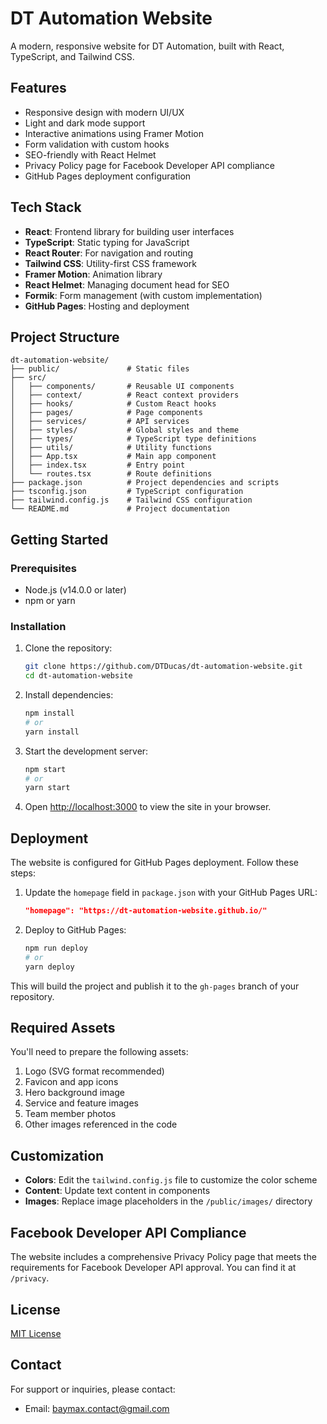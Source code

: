 # DT Automation Website

A modern, responsive website for DT Automation, built with React, TypeScript, and Tailwind CSS.

## Features

- Responsive design with modern UI/UX
- Light and dark mode support
- Interactive animations using Framer Motion
- Form validation with custom hooks
- SEO-friendly with React Helmet
- Privacy Policy page for Facebook Developer API compliance
- GitHub Pages deployment configuration

## Tech Stack

- **React**: Frontend library for building user interfaces
- **TypeScript**: Static typing for JavaScript
- **React Router**: For navigation and routing
- **Tailwind CSS**: Utility-first CSS framework
- **Framer Motion**: Animation library
- **React Helmet**: Managing document head for SEO
- **Formik**: Form management (with custom implementation)
- **GitHub Pages**: Hosting and deployment

## Project Structure

```
dt-automation-website/
├── public/               # Static files
├── src/
│   ├── components/       # Reusable UI components
│   ├── context/          # React context providers
│   ├── hooks/            # Custom React hooks
│   ├── pages/            # Page components
│   ├── services/         # API services
│   ├── styles/           # Global styles and theme
│   ├── types/            # TypeScript type definitions
│   ├── utils/            # Utility functions
│   ├── App.tsx           # Main app component
│   ├── index.tsx         # Entry point
│   └── routes.tsx        # Route definitions
├── package.json          # Project dependencies and scripts
├── tsconfig.json         # TypeScript configuration
├── tailwind.config.js    # Tailwind CSS configuration
└── README.md             # Project documentation
```

## Getting Started

### Prerequisites

- Node.js (v14.0.0 or later)
- npm or yarn

### Installation

1. Clone the repository:

   ```bash
   git clone https://github.com/DTDucas/dt-automation-website.git
   cd dt-automation-website
   ```

2. Install dependencies:

   ```bash
   npm install
   # or
   yarn install
   ```

3. Start the development server:

   ```bash
   npm start
   # or
   yarn start
   ```

4. Open [http://localhost:3000](http://localhost:3000) to view the site in your browser.

## Deployment

The website is configured for GitHub Pages deployment. Follow these steps:

1. Update the `homepage` field in `package.json` with your GitHub Pages URL:

   ```json
   "homepage": "https://dt-automation-website.github.io/"
   ```

2. Deploy to GitHub Pages:
   ```bash
   npm run deploy
   # or
   yarn deploy
   ```

This will build the project and publish it to the `gh-pages` branch of your repository.

## Required Assets

You'll need to prepare the following assets:

1. Logo (SVG format recommended)
2. Favicon and app icons
3. Hero background image
4. Service and feature images
5. Team member photos
6. Other images referenced in the code

## Customization

- **Colors**: Edit the `tailwind.config.js` file to customize the color scheme
- **Content**: Update text content in components
- **Images**: Replace image placeholders in the `/public/images/` directory

## Facebook Developer API Compliance

The website includes a comprehensive Privacy Policy page that meets the requirements for Facebook Developer API approval. You can find it at `/privacy`.

## License

[MIT License](LICENSE)

## Contact

For support or inquiries, please contact:

- Email: baymax.contact@gmail.com
